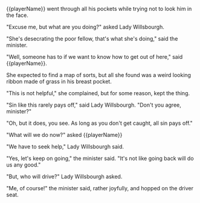 {{playerName}} went through all his pockets while trying not to look him in the face.

"Excuse me, but what are you doing?" asked Lady Willsbourgh.

"She's desecrating the poor fellow, that's what she's doing," said the minister.

"Well, someone has to if we want to know how to get out of here," said {{playerName}}.

She expected to find a map of sorts, but all she found was a weird looking ribbon made of grass in his breast pocket.

"This is not helpful," she complained, but for some reason, kept the thing.

"Sin like this rarely pays off," said Lady Willsbourgh. "Don't you agree, minister?"

"Oh, but it does, you see. As long as you don't get caught, all sin pays off."

"What will we do now?" asked {{playerName}}

"We have to seek help," Lady Willsbourgh said.

"Yes, let's keep on going," the minister said. "It's not like going back will do us any good."

"But, who will drive?" Lady Willsbourgh asked.

"Me, of course!" the minister said, rather joyfully, and hopped on the driver seat.
